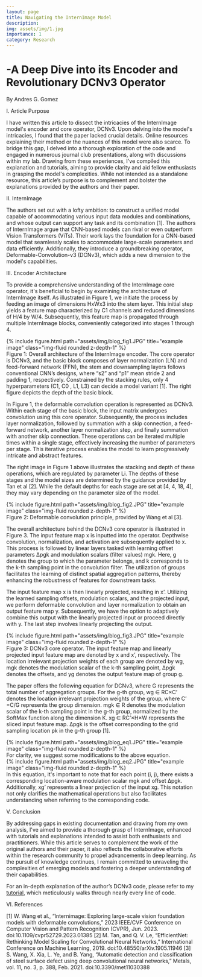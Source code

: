 ```yaml
---
layout: page
title: Navigating the InternImage Model
description: 
img: assets/img/1.jpg
importance: 1
category: Research
---
```

<h1 class="bold-left-underlined">-A Deep Dive into its Encoder and Revolutionary DCNv3 Operator</h1>
By Andres G. Gomez


I.	Article Purpose

I have written this article to dissect the intricacies of the InternImage model's encoder and core operator, DCNv3. Upon delving into the model's intricacies, I found that the paper lacked crucial details. Online resources explaining their method or the nuances of this model were also scarce. To bridge this gap, I delved into a thorough exploration of the code and engaged in numerous journal club presentations, along with discussions within my lab. Drawing from these experiences, I've compiled this explanation and tutorials, aiming to provide clarity and aid fellow enthusiasts in grasping the model's complexities. While not intended as a standalone resource, this article’s purpose is to complement and bolster the explanations provided by the authors and their paper.

II.	InternImage

The authors set out with a lofty ambition: to construct a unified model capable of accommodating various input data modules and combinations, and whose output can support any task and its combination [1]. The authors of InternImage argue that CNN-based models can rival or even outperform Vision Transformers (ViTs). Their work lays the foundation for a CNN-based model that seamlessly scales to accommodate large-scale parameters and data efficiently. Additionally, they introduce a groundbreaking operator, Deformable-Convolution-v3 (DCNv3), which adds a new dimension to the model's capabilities.

III.	Encoder Architecture

To provide a comprehensive understanding of the InternImage core operator, it's beneficial to begin by examining the architecture of InternImage itself. As illustrated in Figure 1, we initiate the process by feeding an image of dimensions HxWx3 into the stem layer. This initial step yields a feature map characterized by C1 channels and reduced dimensions of H/4 by W/4. Subsequently, this feature map is propagated through multiple InternImage blocks, conveniently categorized into stages 1 through 4. 

<div class="row">
    <div class="col-sm mt-3 mt-md-0">
        {% include figure.html path="assets/img/blog_fig1.JPG" title="example image" class="img-fluid rounded z-depth-1" %}
    </div>
</div>
<div class="caption">
    Figure 1: Overall architecture of the InternImage encoder. The core operator is DCNv3, and the basic block composes of layer normalization (LN) and feed-forward network (FFN), the stem and downsampling layers follows conventional CNN’s designs, where “s2” and “p1” mean stride 2 and padding 1, respectively. Constrained by the stacking rules, only 4 hyperparameters (C1, C0 , L1, L3) can decide a model variant [1]. The right figure depicts the depth of the basic block.
</div>

In Figure 1, the deformable convolution operation is represented as DCNv3. Within each stage of the basic block, the input matrix undergoes convolution using this core operator. Subsequently, the process includes layer normalization, followed by summation with a skip connection, a feed-forward network, another layer normalization step, and finally summation with another skip connection. These operations can be iterated multiple times within a single stage, effectively increasing the number of parameters per stage. This iterative process enables the model to learn progressively intricate and abstract features. 

The right image in Figure 1 above illustrates the stacking and depth of these operations, which are regulated by parameter Li. The depths of these stages and the model sizes are determined by the guidance provided by Tan et al [2]. While the default depths for each stage are set at [4, 4, 18, 4], they may vary depending on the parameter size of the model.

<div class="row">
    <div class="col-sm mt-3 mt-md-0">
        {% include figure.html path="assets/img/blog_fig2.JPG" title="example image" class="img-fluid rounded z-depth-1" %}
    </div>
</div>
<div class="caption">
    Figure 2: Deformable convolution principle, provided by Wang et al [3].
</div>

The overall architecture behind the DCNv3 core operator is illustrated in Figure 3. The input feature map x is inputted into the operator. Depthwise convolution, normalization, and activation are subsequently applied to x. This process is followed by linear layers tasked with learning offset parameters ∆pgk and modulation scalars (filter values) mgk. Here, g denotes the group to which the parameter belongs, and k corresponds to the k-th sampling point in the convolution filter. The utilization of groups facilitates the learning of distinct spatial aggregation patterns, thereby enhancing the robustness of features for downstream tasks.

The input feature map x is then linearly projected, resulting in x’. Utilizing the learned sampling offsets, modulation scalars, and the projected input, we perform deformable convolution and layer normalization to obtain an output feature map y. Subsequently, we have the option to adaptively combine this output with the linearly projected input or proceed directly with y. The last step involves linearly projecting the output. 

<div class="row">
    <div class="col-sm mt-3 mt-md-0">
        {% include figure.html path="assets/img/blog_fig3.JPG" title="example image" class="img-fluid rounded z-depth-1" %}
    </div>
</div>
<div class="caption">
    Figure 3: DCNv3 core operator. The input feature map and linearly projected input feature map are denoted by x and x’, respectively. The location irrelevant projection weights of each group are denoted by wg, mgk denotes the modulation scalar of the k-th sampling point, ∆pgk denotes the offsets, and yg denotes the output feature map of group g.
</div>

The paper offers the following equation for DCNv3, where G represents the total number of aggregation groups. For the g-th group, wg ∈ RC×C’ denotes the location irrelevant projection weights of the group, where C’ =C/G represents the group dimension. mgk ∈ R denotes the modulation scalar of the k-th sampling point in the g-th group, normalized by the SoftMax function along the dimension K. xg ∈ RC’×H×W represents the sliced input feature map. ∆pgk is the offset corresponding to the grid sampling location pk in the g-th group [1]. 
<div class="row">
    <div class="col-sm mt-3 mt-md-0">
        {% include figure.html path="assets/img/blog_eq1.JPG" title="example image" class="img-fluid rounded z-depth-1" %}
    </div>
</div>
For clarity, we suggest some modifications to the above equation. 
<div class="row">
    <div class="col-sm mt-3 mt-md-0">
        {% include figure.html path="assets/img/blog_eq2.JPG" title="example image" class="img-fluid rounded z-depth-1" %}
    </div>
</div>
In this equation, it's important to note that for each point (i, j), there exists a corresponding location-aware modulation scalar mgk and offset ∆pgk. Additionally, xg’ represents a linear projection of the input xg. This notation not only clarifies the mathematical operations but also facilitates understanding when referring to the corresponding code.

V.	Conclusion

By addressing gaps in existing documentation and drawing from my own analysis, I've aimed to provide a thorough grasp of InternImage, enhanced with tutorials and explanations intended to assist both enthusiasts and practitioners. While this article serves to complement the work of the original authors and their paper, it also reflects the collaborative efforts within the research community to propel advancements in deep learning. As the pursuit of knowledge continues, I remain committed to unraveling the complexities of emerging models and fostering a deeper understanding of their capabilities.

For an in-depth explanation of the author’s DCNv3 code, please refer to my <a href="https://github.com/Andres-G-Gomez/andres-g-gomez.github.io/blob/master/assets/jupyter/core_op_tutorial.ipynb">tutorial</a>, which meticulously walks through nearly every line of code.

VI.	References

[1] W. Wang et al., “Internimage: Exploring large-scale vision foundation models with deformable convolutions,” 2023 IEEE/CVF Conference on Computer Vision and Pattern Recognition (CVPR), Jun. 2023. doi:10.1109/cvpr52729.2023.01385 
[2] M. Tan, and Q. V. Le, “EfficientNet: Rethinking Model Scaling for Convolutional Neural Networks,” International Conference on Machine Learning, 2019. doi:10.48550/arXiv.1905.11946
[3] S. Wang, X. Xia, L. Ye, and B. Yang, “Automatic detection and classification of steel surface defect using deep convolutional neural networks,” Metals, vol. 11, no. 3, p. 388, Feb. 2021. doi:10.3390/met11030388


    
